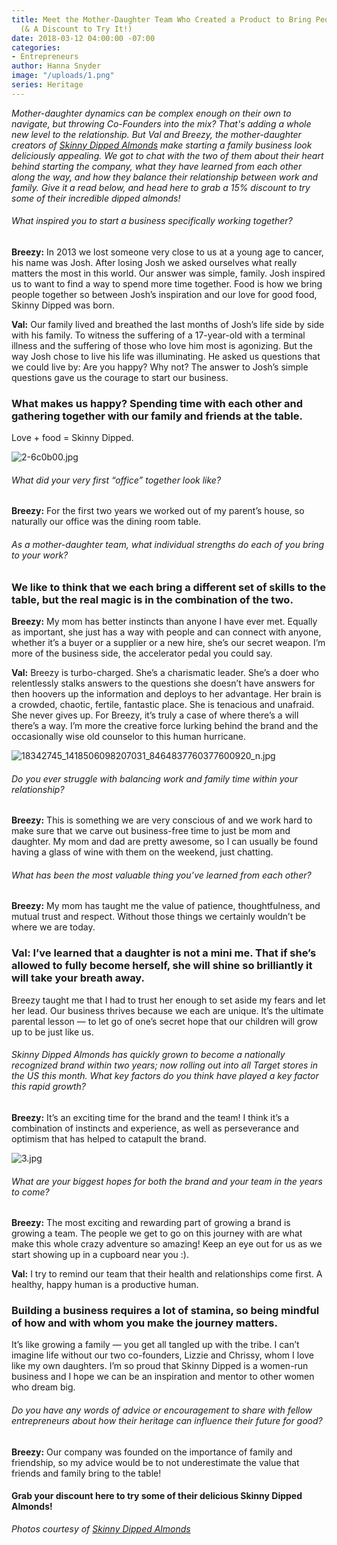 ```yaml
---
title: Meet the Mother-Daughter Team Who Created a Product to Bring People Together
  (& A Discount to Try It!)
date: 2018-03-12 04:00:00 -07:00
categories:
- Entrepreneurs
author: Hanna Snyder
image: "/uploads/1.png"
series: Heritage
---
```


*Mother-daughter dynamics can be complex enough on their own to navigate, but throwing Co-Founders into the mix? That's adding a whole new level to the relationship. But Val and Breezy, the mother-daughter creators of [Skinny Dipped Almonds](https://getskinnydipped.com/) make starting a family business look deliciously appealing. We got to chat with the two of them about their heart behind starting the company, what they have learned from each other along the way, and how they balance their relationship between work and family. Give it a read below, and head here to grab a 15% discount to try some of their incredible dipped almonds!*

###### What inspired you to start a business specifically working together?

**Breezy:** In 2013 we lost someone very close to us at a young age to cancer, his name was Josh.  After losing Josh we asked ourselves what really matters the most in this world. Our answer was simple, family. Josh inspired us to want to find a way to spend more time together. Food is how we bring people together so between Josh’s inspiration and our love for good food, Skinny Dipped was born.

**Val:** Our family lived and breathed the last months of Josh’s life side by side with his family. To witness the suffering of a 17-year-old with a terminal illness and the suffering of those who love him most is agonizing. But the way Josh chose to live his life was illuminating. He asked us questions that we could live by: Are you happy? Why not? The answer to Josh’s simple questions gave us the courage to start our business.

### What makes us happy? Spending time with each other and gathering together with our family and friends at the table.

Love \+ food = Skinny Dipped.

![2-6c0b00.jpg](/uploads/2-6c0b00.jpg)

###### What did your very first “office” together look like?

**Breezy:** For the first two years we worked out of my parent’s house, so naturally our office was the dining room table.

###### As a mother-daughter team, what individual strengths do each of you bring to your work?

### We like to think that we each bring a different set of skills to the table, but the real magic is in the combination of the two.

**Breezy:** My mom has better instincts than anyone I have ever met. Equally as important, she just has a way with people and can connect with anyone, whether it’s a buyer or a supplier or a new hire, she’s our secret weapon.  I’m more of the business side, the accelerator pedal you could say.

**Val:** Breezy is turbo-charged. She’s a charismatic leader. She’s a doer who relentlessly stalks answers to the questions she doesn’t have answers for then hoovers up the information and deploys to her advantage. Her brain is a crowded, chaotic, fertile, fantastic place. She is tenacious and unafraid. She never gives up. For Breezy, it’s truly a case of where there’s a will there’s a way. I’m more the creative force lurking behind the brand and the occasionally wise old counselor to this human hurricane.

![18342745_1418506098207031_8464837760377600920_n.jpg](/uploads/18342745_1418506098207031_8464837760377600920_n.jpg)

###### Do you ever struggle with balancing work and family time within your relationship?

**Breezy:** This is something we are very conscious of and we work hard to make sure that we carve out business-free time to just be mom and daughter. My mom and dad are pretty awesome, so I can usually be found having a glass of wine with them on the weekend, just chatting.

###### What has been the most valuable thing you’ve learned from each other?

**Breezy:** My mom has taught me the value of patience, thoughtfulness, and mutual trust and respect. Without those things we certainly wouldn’t be where we are today.

### Val: I’ve learned that a daughter is not a mini me. That if she’s allowed to fully become herself, she will shine so brilliantly it will take your breath away.

Breezy taught me that I had to trust her enough to set aside my fears and let her lead. Our business thrives because we each are unique. It’s the ultimate parental lesson — to let go of one’s secret hope that our children will grow up to be just like us.

###### Skinny Dipped Almonds has quickly grown to become a nationally recognized brand within two years; now rolling out into all Target stores in the US this month. What key factors do you think have played a key factor this rapid growth?

**Breezy:** It’s an exciting time for the brand and the team! I think it’s a combination of instincts and experience, as well as perseverance and optimism that has helped to catapult the brand.

![3.jpg](/uploads/3.jpg)

###### What are your biggest hopes for both the brand and your team in the years to come?

**Breezy:** The most exciting and rewarding part of growing a brand is growing a team. The people we get to go on this journey with are what make this whole crazy adventure so amazing! Keep an eye out for us as we start showing up in a cupboard near you :).

**Val:** I try to remind our team that their health and relationships come first. A healthy, happy human is a productive human.

### Building a business requires a lot of stamina, so being mindful of how and with whom you make the journey matters.

It’s like growing a family — you get all tangled up with the tribe. I can’t imagine life without our two co-founders, Lizzie and Chrissy, whom I love like my own daughters. I’m so proud that Skinny Dipped is a women-run business and I hope we can be an inspiration and mentor to other women who dream big.

###### Do you have any words of advice or encouragement to share with fellow entrepreneurs about how their heritage can influence their future for good?

**Breezy:** Our company was founded on the importance of family and friendship, so my advice would be to not underestimate the value that friends and family bring to the table!

#### Grab your discount here to try some of their delicious Skinny Dipped Almonds!

*Photos courtesy of [Skinny Dipped Almonds](https://getskinnydipped.com/)*